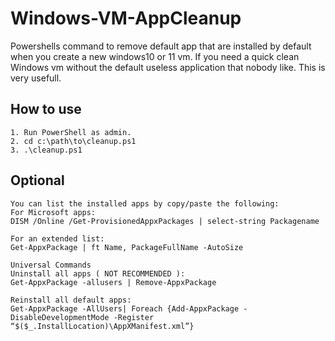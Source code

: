 # Windows-VM-AppCleanup
Powershells command to remove default app that are installed by default when you create a new windows10 or 11 vm.
If you need a quick clean Windows vm without the default useless application that nobody like.
This is very usefull.

## How to use
```
1. Run PowerShell as admin.
2. cd c:\path\to\cleanup.ps1
3. .\cleanup.ps1
```

## Optional
```
You can list the installed apps by copy/paste the following:
For Microsoft apps:
DISM /Online /Get-ProvisionedAppxPackages | select-string Packagename

For an extended list:
Get-AppxPackage | ft Name, PackageFullName -AutoSize

Universal Commands
Uninstall all apps ( NOT RECOMMENDED ):
Get-AppxPackage -allusers | Remove-AppxPackage

Reinstall all default apps:
Get-AppxPackage -AllUsers| Foreach {Add-AppxPackage -DisableDevelopmentMode -Register “$($_.InstallLocation)\AppXManifest.xml”}
```
